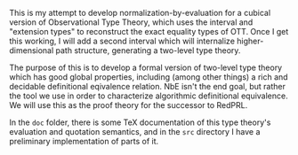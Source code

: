 This is my attempt to develop normalization-by-evaluation for a cubical version of Observational Type Theory, which uses the interval and "extension types" to reconstruct the exact equality types of OTT. Once I get this working, I will add a second interval which will internalize higher-dimensional path structure, generating a two-level type theory.

The purpose of this is to develop a formal version of two-level type theory which has good global properties, including (among other things) a rich and decidable definitional eqivalence relation. NbE isn't the end goal, but rather the tool we use in order to characterize algorithmic definitional equivalence. We will use this as the proof theory for the successor to RedPRL.

In the `doc` folder, there is some TeX documentation of this type theory's evaluation and quotation semantics, and in the `src` directory I have a preliminary implementation of parts of it.